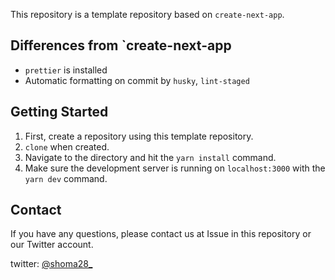 This repository is a template repository based on `create-next-app`.

## Differences from `create-next-app
- `prettier` is installed
- Automatic formatting on commit by `husky`, `lint-staged`

## Getting Started
1. First, create a repository using this template repository.
2. `clone` when created.
3. Navigate to the directory and hit the `yarn install` command.
4. Make sure the development server is running on `localhost:3000` with the `yarn dev` command.

## Contact
If you have any questions, please contact us at Issue in this repository or our Twitter account.

twitter: [@shoma28_](https://twitter.com/shoma28_)
